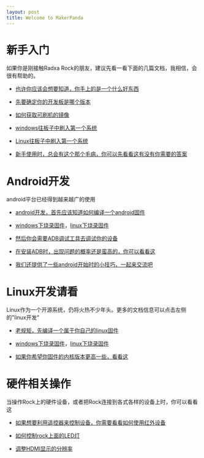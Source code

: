 ```yaml
---
layout: post
title: Welcome to MakerPanda
---
```


# 新手入门

如果你是刚接触Radxa Rock的朋友，建议先看一看下面的几篇文档，我相信，会很有帮助的。

* [也许你应该会想要知道，你手上的是一个什么好东西](http://docs.radxa.us/2014/12/29/products.html)

* [先要确定你的开发板是哪个版本](http://docs.radxa.us/2015/07/21/product-history.html)  

* [如何获取可刷机的镜像](http://docs.radxa.us/2015/07/21/firmware-naming.html)  

* [windows往板子中刷入第一个系统](http://docs.radxa.us/2014/12/28/Flash-image-to-nand-windows.html)

* [Linux往板子中刷入第一个系统](http://docs.radxa.us/2014/12/28/Flash-image-to-nand-linux.html)

* [新手使用时，总会有这个那个毛病，你可以先看看这有没有你需要的答案](http://docs.radxa.us/2014/12/29/Q-and-A.html)

# Android开发

android平台已经得到越来越广的使用

* [android开发，首先应该知道如何编译一个android固件](http://docs.radxa.us/2015/07/17/build-android-source-code.html)

* [windows下烧录固件](http://kevinxiasx.github.io/2014/12/28/Flash-image-to-nand-windows.html)，[linux下烧录固件](http://docs.radxa.us/2014/12/28/Flash-image-to-nand-linux.html)

* [然后你会需要ADB调试工具去调试你的设备](http://docs.radxa.us/2015/07/17/install-adb.html)

* [在安装ADB时，出现问题的概率还是蛮高的，你可以看看这](http://docs.radxa.us/2015/07/22/adb-trouble-shooting.html)

* [我们还提供了一些android开始时的小技巧，一起来交流吧](http://docs.radxa.us/2015/07/20/android-dev-tips.html)

# Linux开发请看  

Linux作为一个开源系统，仍将火热不少年头。更多的文档信息可以点击左侧的"linux开发"

* [老规矩，先编译一个属于你自己的linux固件](http://docs.radxa.us/2015/07/17/build-linux-image.html)

* [windows下烧录固件](http://kevinxiasx.github.io/2014/12/28/Flash-image-to-nand-windows.html)，[linux下烧录固件](http://docs.radxa.us/2014/12/28/Flash-image-to-nand-linux.html)

* [如果你希望你固件的内核版本更高一些，看看这](http://docs.radxa.us/2015/07/17/build-mainline-kernel.html)


# 硬件相关操作

当操作Rock上的硬件设备，或者把Rock连接到各式各样的设备上时，你可以看看这

* [如果想要利用遥控器来控制设备，你需要看看如何使用红外设备](http://docs.radxa.us/2015/07/18/infrared-configuration.html)

* [如何控制rock上面的LED灯](http://docs.radxa.us/2015/01/06/control-led-with-gpio.html)

* [调整HDMI显示的分辨率](http://docs.radxa.us/2015/05/17/custom-HDMI-resolution.html)



